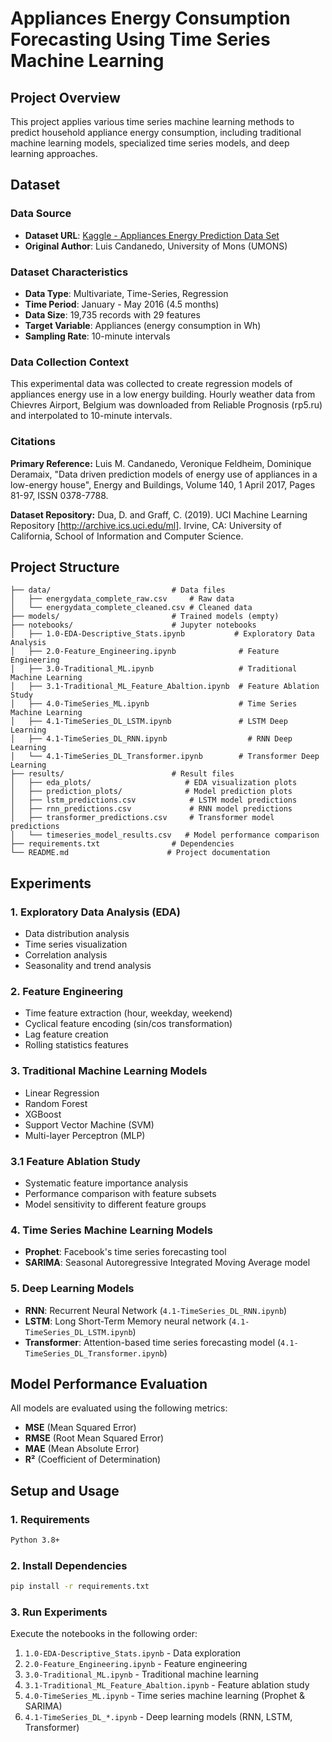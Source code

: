 # Appliances Energy Consumption Forecasting Using Time Series Machine Learning

## Project Overview

This project applies various time series machine learning methods to predict household appliance energy consumption, including traditional machine learning models, specialized time series models, and deep learning approaches.

## Dataset

### Data Source
- **Dataset URL**: [Kaggle - Appliances Energy Prediction Data Set](https://www.kaggle.com/datasets/sohommajumder21/appliances-energy-prediction-data-set)
- **Original Author**: Luis Candanedo, University of Mons (UMONS)

### Dataset Characteristics
- **Data Type**: Multivariate, Time-Series, Regression
- **Time Period**: January - May 2016 (4.5 months)
- **Data Size**: 19,735 records with 29 features
- **Target Variable**: Appliances (energy consumption in Wh)
- **Sampling Rate**: 10-minute intervals

### Data Collection Context
This experimental data was collected to create regression models of appliances energy use in a low energy building. Hourly weather data from Chievres Airport, Belgium was downloaded from Reliable Prognosis (rp5.ru) and interpolated to 10-minute intervals.

### Citations
**Primary Reference:**
Luis M. Candanedo, Veronique Feldheim, Dominique Deramaix, "Data driven prediction models of energy use of appliances in a low-energy house", Energy and Buildings, Volume 140, 1 April 2017, Pages 81-97, ISSN 0378-7788.

**Dataset Repository:**
Dua, D. and Graff, C. (2019). UCI Machine Learning Repository [http://archive.ics.uci.edu/ml]. Irvine, CA: University of California, School of Information and Computer Science.

## Project Structure

```
├── data/                           # Data files
│   ├── energydata_complete_raw.csv     # Raw data
│   └── energydata_complete_cleaned.csv # Cleaned data
├── models/                         # Trained models (empty)
├── notebooks/                      # Jupyter notebooks
│   ├── 1.0-EDA-Descriptive_Stats.ipynb           # Exploratory Data Analysis
│   ├── 2.0-Feature_Engineering.ipynb              # Feature Engineering
│   ├── 3.0-Traditional_ML.ipynb                   # Traditional Machine Learning
│   ├── 3.1-Traditional_ML_Feature_Abaltion.ipynb  # Feature Ablation Study
│   ├── 4.0-TimeSeries_ML.ipynb                    # Time Series Machine Learning
│   ├── 4.1-TimeSeries_DL_LSTM.ipynb               # LSTM Deep Learning
│   ├── 4.1-TimeSeries_DL_RNN.ipynb                  # RNN Deep Learning
│   └── 4.1-TimeSeries_DL_Transformer.ipynb        # Transformer Deep Learning
├── results/                        # Result files
│   ├── eda_plots/                     # EDA visualization plots
│   ├── prediction_plots/              # Model prediction plots
│   ├── lstm_predictions.csv            # LSTM model predictions
│   ├── rnn_predictions.csv             # RNN model predictions
│   ├── transformer_predictions.csv     # Transformer model predictions
│   └── timeseries_model_results.csv   # Model performance comparison
├── requirements.txt                # Dependencies
└── README.md                      # Project documentation
```

## Experiments

### 1. Exploratory Data Analysis (EDA)
- Data distribution analysis
- Time series visualization
- Correlation analysis
- Seasonality and trend analysis

### 2. Feature Engineering
- Time feature extraction (hour, weekday, weekend)
- Cyclical feature encoding (sin/cos transformation)
- Lag feature creation
- Rolling statistics features

### 3. Traditional Machine Learning Models
- Linear Regression
- Random Forest
- XGBoost
- Support Vector Machine (SVM)
- Multi-layer Perceptron (MLP)

### 3.1 Feature Ablation Study
- Systematic feature importance analysis
- Performance comparison with feature subsets
- Model sensitivity to different feature groups

### 4. Time Series Machine Learning Models
- **Prophet**: Facebook's time series forecasting tool
- **SARIMA**: Seasonal Autoregressive Integrated Moving Average model

### 5. Deep Learning Models
- **RNN**: Recurrent Neural Network (`4.1-TimeSeries_DL_RNN.ipynb`)
- **LSTM**: Long Short-Term Memory neural network (`4.1-TimeSeries_DL_LSTM.ipynb`)
- **Transformer**: Attention-based time series forecasting model (`4.1-TimeSeries_DL_Transformer.ipynb`)

## Model Performance Evaluation

All models are evaluated using the following metrics:
- **MSE** (Mean Squared Error)
- **RMSE** (Root Mean Squared Error)
- **MAE** (Mean Absolute Error)
- **R²** (Coefficient of Determination)

## Setup and Usage

### 1. Requirements
```bash
Python 3.8+
```

### 2. Install Dependencies
```bash
pip install -r requirements.txt
```

### 3. Run Experiments
Execute the notebooks in the following order:
1. `1.0-EDA-Descriptive_Stats.ipynb` - Data exploration
2. `2.0-Feature_Engineering.ipynb` - Feature engineering
3. `3.0-Traditional_ML.ipynb` - Traditional machine learning
4. `3.1-Traditional_ML_Feature_Abaltion.ipynb` - Feature ablation study
5. `4.0-TimeSeries_ML.ipynb` - Time series machine learning (Prophet & SARIMA)
6. `4.1-TimeSeries_DL_*.ipynb` - Deep learning models (RNN, LSTM, Transformer)
